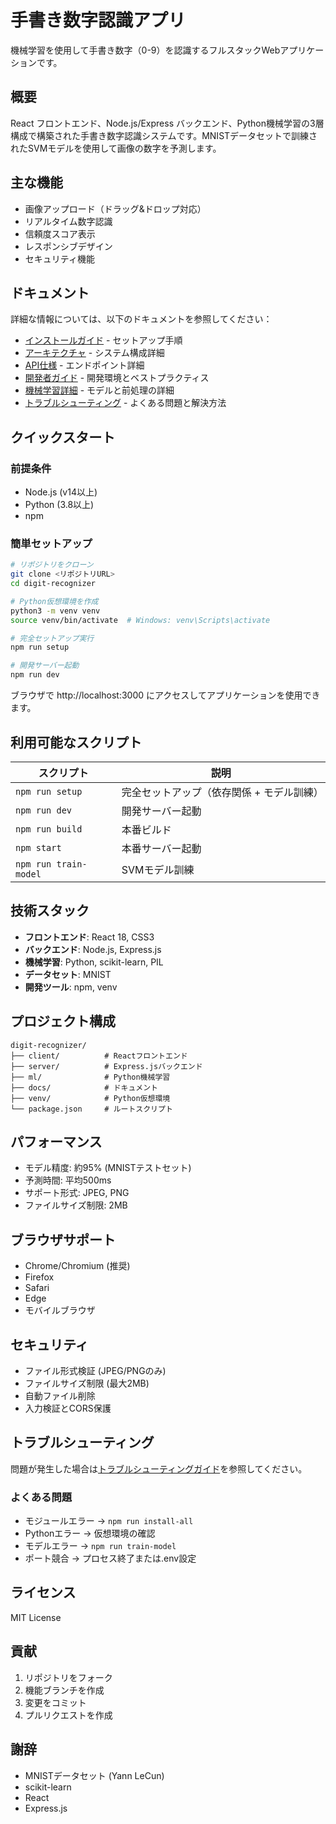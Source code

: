 # 手書き数字認識アプリ

機械学習を使用して手書き数字（0-9）を認識するフルスタックWebアプリケーションです。

## 概要

React フロントエンド、Node.js/Express バックエンド、Python機械学習の3層構成で構築された手書き数字認識システムです。MNISTデータセットで訓練されたSVMモデルを使用して画像の数字を予測します。

## 主な機能

- 画像アップロード（ドラッグ&ドロップ対応）
- リアルタイム数字認識
- 信頼度スコア表示
- レスポンシブデザイン
- セキュリティ機能

## ドキュメント

詳細な情報については、以下のドキュメントを参照してください：

- [インストールガイド](docs/installation.md) - セットアップ手順
- [アーキテクチャ](docs/architecture.md) - システム構成詳細
- [API仕様](docs/api.md) - エンドポイント詳細
- [開発者ガイド](docs/development.md) - 開発環境とベストプラクティス
- [機械学習詳細](docs/ml-details.md) - モデルと前処理の詳細
- [トラブルシューティング](docs/troubleshooting.md) - よくある問題と解決方法

## クイックスタート

### 前提条件

- Node.js (v14以上)
- Python (3.8以上)
- npm

### 簡単セットアップ

```bash
# リポジトリをクローン
git clone <リポジトリURL>
cd digit-recognizer

# Python仮想環境を作成
python3 -m venv venv
source venv/bin/activate  # Windows: venv\Scripts\activate

# 完全セットアップ実行
npm run setup

# 開発サーバー起動
npm run dev
```

ブラウザで http://localhost:3000 にアクセスしてアプリケーションを使用できます。

## 利用可能なスクリプト

| スクリプト | 説明 |
|-----------|------|
| `npm run setup` | 完全セットアップ（依存関係 + モデル訓練） |
| `npm run dev` | 開発サーバー起動 |
| `npm run build` | 本番ビルド |
| `npm start` | 本番サーバー起動 |
| `npm run train-model` | SVMモデル訓練 |

## 技術スタック

- **フロントエンド**: React 18, CSS3
- **バックエンド**: Node.js, Express.js
- **機械学習**: Python, scikit-learn, PIL
- **データセット**: MNIST
- **開発ツール**: npm, venv

## プロジェクト構成

```
digit-recognizer/
├── client/          # Reactフロントエンド
├── server/          # Express.jsバックエンド
├── ml/              # Python機械学習
├── docs/            # ドキュメント
├── venv/            # Python仮想環境
└── package.json     # ルートスクリプト
```

## パフォーマンス

- モデル精度: 約95% (MNISTテストセット)
- 予測時間: 平均500ms
- サポート形式: JPEG, PNG
- ファイルサイズ制限: 2MB

## ブラウザサポート

- Chrome/Chromium (推奨)
- Firefox
- Safari
- Edge
- モバイルブラウザ

## セキュリティ

- ファイル形式検証 (JPEG/PNGのみ)
- ファイルサイズ制限 (最大2MB)
- 自動ファイル削除
- 入力検証とCORS保護

## トラブルシューティング

問題が発生した場合は[トラブルシューティングガイド](docs/troubleshooting.md)を参照してください。

### よくある問題

- モジュールエラー → `npm run install-all`
- Pythonエラー → 仮想環境の確認
- モデルエラー → `npm run train-model`
- ポート競合 → プロセス終了または.env設定

## ライセンス

MIT License

## 貢献

1. リポジトリをフォーク
2. 機能ブランチを作成
3. 変更をコミット
4. プルリクエストを作成

## 謝辞

- MNISTデータセット (Yann LeCun)
- scikit-learn
- React
- Express.js